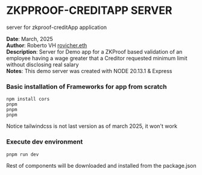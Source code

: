 # ZKPPROOF-CREDITAPP SERVER 

server for zkproof-creditApp application

**Date**: March, 2025  
**Author**: Roberto VH [rovicher.eth](https://x.com/RoberVH)  
**Description**: Server for Demo app for a ZKProof based validation of an employee having a wage greater that a Creditor requested minimum limit without disclosing real salary  
**Notes**: This demo server was created with NODE 20.13.1 &  Express


### Basic installation of  Frameworks for  app from scratch

```
npm install cors
pnpm 
pnpm 
pnpm 
```

Notice tailwindcss is not last version as of march 2025, it won't work 


### Execute dev environment
 ```
 pnpm run dev
 ```

Rest of components will be downloaded and installed from the package.json 